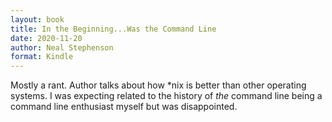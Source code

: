 ```yaml
---
layout: book
title: In the Beginning...Was the Command Line
date: 2020-11-20
author: Neal Stephenson
format: Kindle
---
```


Mostly a rant. Author talks about how *nix is better than other operating systems. I was expecting related to the history of _the_ command line being a command line enthusiast myself but was disappointed.
